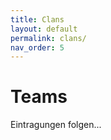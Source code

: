 ```yaml
---
title: Clans
layout: default
permalink: clans/
nav_order: 5
---
```


# Teams

Eintragungen folgen...
